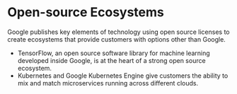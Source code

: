 # Open-source Ecosystems

Google publishes key elements of technology using open source licenses to create ecosystems that provide customers with options other than Google.

* TensorFlow, an open source software library for machine learning developed inside Google, is at the heart of a strong open source ecosystem.
* Kubernetes and Google Kubernetes Engine give customers the ability to mix and match microservices running across different clouds.
